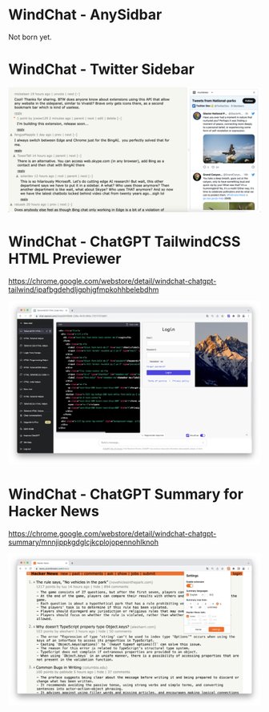 # WindChat - AnySidbar
Not born yet.

# WindChat - Twitter Sidebar
![](./images/preview1.png)

# WindChat - ChatGPT TailwindCSS HTML Previewer
https://chrome.google.com/webstore/detail/windchat-chatgpt-tailwind/ipafbgdehdljgphjgfmpkohhbelebdhm

![](./images/2023-06-27-01-17-39.png)


# WindChat - ChatGPT Summary for Hacker News
https://chrome.google.com/webstore/detail/windchat-chatgpt-summary/mnnjippkgdglcjkcplojopennohlknoh

![](./images/2023-06-27-01-17-56.png)

